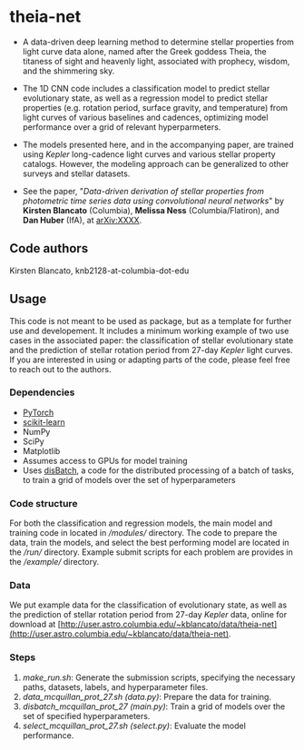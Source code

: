 # theia-net
- A data-driven deep learning method to determine stellar properties from light curve data alone, named after the Greek goddess Theia, the titaness of sight and heavenly light, associated with prophecy, wisdom, and the shimmering sky. 

- The 1D CNN code includes a classification model to predict stellar evolutionary state, as well as a regression model to predict stellar properties (e.g. rotation period, surface gravity, and temperature) from light curves of various baselines and cadences, optimizing model performance over a grid of relevant hyperparmeters. 

- The models presented here, and in the accompanying paper, are trained using *Kepler* long-cadence light curves and various stellar property catalogs. However, the modeling approach can be generalized to other surveys and stellar datasets. 

- See the paper, "*Data-driven derivation of stellar properties from photometric time series data using convolutional neural networks*" by **Kirsten Blancato** (Columbia), **Melissa Ness** (Columbia/Flatiron), and **Dan Huber** (IfA), at [arXiv:XXXX](https://arxiv.org/list/astro-ph/recent).

## Code authors
Kirsten Blancato, knb2128-at-columbia-dot-edu

## Usage
This code is not meant to be used as package, but as a template for further use and developement. It includes a minimum working example of two use cases in the associated paper: the classification of stellar evolutionary state and the prediction of stellar rotation period from 27-day *Kepler* light curves. If you are interested in using or adapting parts of the code, please feel free to reach out to the authors. 

### Dependencies
- [PyTorch](https://pytorch.org/) </br>
- [scikit-learn](https://scikit-learn.org/stable/) </br>
- NumPy </br>
- SciPy </br>
- Matplotlib </br>
- Assumes access to GPUs for model training </br>
- Uses [disBatch](https://github.com/flatironinstitute/disBatch), a code for the distributed processing of a batch of tasks, to train a grid of models over the set of hyperparameters

### Code structure
For both the classification and regression models, the main model and training code in located in */modules/* directory. The code to prepare the data, train the models, and select the best performing model are located in the */run/* directory. Example submit scripts for each problem are provides in the */example/* directory. 

### Data
We put example data for the classification of evolutionary state, as well as the prediction of stellar rotation period from 27-day *Kepler* data, online for download at [http://user.astro.columbia.edu/~kblancato/data/theia-net](http://user.astro.columbia.edu/~kblancato/data/theia-net).

### Steps
1. *make_run.sh*: Generate the submission scripts, specifying the necessary paths, datasets, labels, and hyperparameter files. </br>
2. *data_mcquillan_prot_27.sh (data.py)*: Prepare the data for training. </br>
3. *disbatch_mcquillan_prot_27 (main.py)*: Train a grid of models over the set of specified hyperparameters. </br>
4. *select_mcquillan_prot_27.sh (select.py)*: Evaluate the model performance. 
